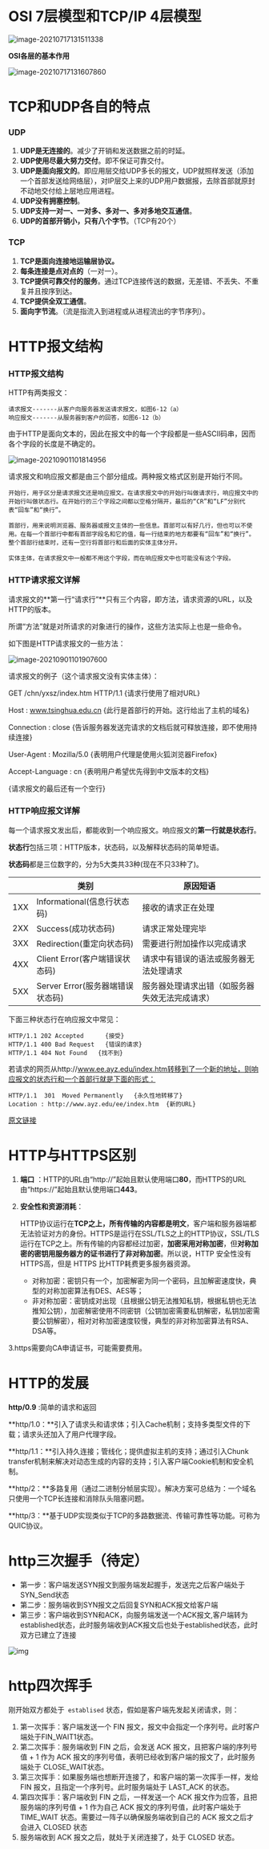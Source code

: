 # OSI 7层模型和TCP/IP 4层模型

![image-20210717131511338](../source/images/%E8%AE%A1%E7%AE%97%E6%9C%BA%E7%BD%91%E7%BB%9C/image-20210717131511338.png)

**OSI各层的基本作用**

![image-20210717131607860](../source/images/%E8%AE%A1%E7%AE%97%E6%9C%BA%E7%BD%91%E7%BB%9C/image-20210717131607860.png)



# TCP和UDP各自的特点

### UDP

1. **UDP是无连接的**。减少了开销和发送数据之前的时延。
2. **UDP使用尽最大努力交付**。即不保证可靠交付。
3. **UDP是面向报文的**。即应用层交给UDP多长的报文，UDP就照样发送（添加一个首部发送给网络层），对IP层交上来的UDP用户数据报，去除首部就原封不动地交付给上层地应用进程。
4. **UDP没有拥塞控制**。
5. **UDP支持一对一、一对多、多对一、多对多地交互通信**。
6. **UDP的首部开销小，只有八个字节**。（TCP有20个）

### TCP

1. **TCP是面向连接地运输层协议。**
2. **每条连接是点对点的**（一对一）。
3. **TCP提供可靠交付的服务**。通过TCP连接传送的数据，无差错、不丢失、不重复并且按序到达。
4. **TCP提供全双工通信**。
5. **面向字节流**。（流是指流入到进程或从进程流出的字节序列）。

# HTTP报文结构

### HTTP报文结构

HTTP有两类报文：

    请求报文-------从客户向服务器发送请求报文，如图6-12（a）
    响应报文-------从服务器到客户的回答，如图6-12（b）

由于HTTP是面向文本的，因此在报文中的每一个字段都是一些ASCII码串，因而各个字段的长度是不确定的。

![image-20210901101814956](../source/images/%E8%AE%A1%E7%AE%97%E6%9C%BA%E7%BD%91%E7%BB%9C/image-20210901101814956.png)

请求报文和响应报文都是由三个部分组成。两种报文格式区别是开始行不同。

```text
开始行，用于区分是请求报文还是响应报文。在请求报文中的开始行叫做请求行，响应报文中的开始行叫做状态行。在开始行的三个字段之间都以空格分隔开，最后的“CR”和“LF”分别代表“回车”和“换行”。

首部行，用来说明浏览器、服务器或报文主体的一些信息。首部可以有好几行，但也可以不使用。在每一个首部行中都有首部字段名和它的值，每一行结束的地方都要有“回车”和“换行”。整个首部行结束时，还有一空行将首部行和后面的实体主体分开。

实体主体，在请求报文中一般都不用这个字段，而在响应报文中也可能没有这个字段。
```

### HTTP请求报文详解

请求报文的**第一行“请求行”**只有三个内容，即方法，请求资源的URL，以及HTTP的版本。

所谓“方法”就是对所请求的对象进行的操作，这些方法实际上也是一些命令。

如下图是HTTP请求报文的一些方法：

![image-20210901101907600](../source/images/%E8%AE%A1%E7%AE%97%E6%9C%BA%E7%BD%91%E7%BB%9C/image-20210901101907600.png)

请求报文的例子（这个请求报文没有实体主体）：

GET  /chn/yxsz/index.htm  HTTP/1.1   {请求行使用了相对URL}

Host : www.tsinghua.edu.cn     {此行是首部行的开始。这行给出了主机的域名}

Connection : close   {告诉服务器发送完请求的文档后就可释放连接，即不使用持续连接}  

User-Agent : Mozilla/5.0   {表明用户代理是使用火狐浏览器Firefox}

Accept-Language : cn  {表明用户希望优先得到中文版本的文档}

{请求报文的最后还有一个空行}

### HTTP响应报文详解

每一个请求报文发出后，都能收到一个响应报文。响应报文的**第一行就是状态行**。

**状态行**包括三项：HTTP版本，状态码，以及解释状态码的简单短语。

**状态码**都是三位数字的，分为5大类共33种(现在不只33种了)。

|      | 类别                             | 原因短语                                       |
| ---- | -------------------------------- | ---------------------------------------------- |
| 1XX  | Informational(信息行状态码)      | 接收的请求正在处理                             |
| 2XX  | Success(成功状态码)              | 请求正常处理完毕                               |
| 3XX  | Redirection(重定向状态码)        | 需要进行附加操作以完成请求                     |
| 4XX  | Client Error(客户端错误状态码)   | 请求中有错误的语法或服务器无法处理请求         |
| 5XX  | Server Error(服务器端错误状态码) | 服务器处理请求出错（如服务器失效无法完成请求） |

下面三种状态行在响应报文中常见：

```text
HTTP/1.1 202 Accepted      {接受}
HTTP/1.1 400 Bad Request   {错误的请求}
HTTP/1.1 404 Not Found   {找不到}
```

若请求的网页从http://www.ee.ayz.edu/index.htm转移到了一个新的地址，则响应报文的状态行和一个首部行就是下面的形式：

```text
HTTP/1.1  301  Moved Permanently   {永久性地转移了}
Location : http://www.ayz.edu/ee/index.htm  {新的URL}
```

[原文链接](https://blog.csdn.net/LOVEYSUXIN/article/details/81265910)

# HTTP与HTTPS区别

1. **端口** ：HTTP的URL由“http://”起始且默认使用端口**80**，而HTTPS的URL由“https://”起始且默认使用端口**443**。

2. **安全性和资源消耗**：

   HTTP协议运行在**TCP之上，所有传输的内容都是明文**，客户端和服务器端都无法验证对方的身份。HTTPS是运行在SSL/TLS之上的HTTP协议，SSL/TLS 运行在TCP之上。所有传输的内容都经过加密，**加密采用对称加密**，但**对称加密的密钥用服务器方的证书进行了非对称加密**。所以说，HTTP 安全性没有 HTTPS高，但是 HTTPS 比HTTP耗费更多服务器资源。

   - 对称加密：密钥只有一个，加密解密为同一个密码，且加解密速度快，典型的对称加密算法有DES、AES等；
   - 非对称加密：密钥成对出现（且根据公钥无法推知私钥，根据私钥也无法推知公钥），加密解密使用不同密钥（公钥加密需要私钥解密，私钥加密需要公钥解密），相对对称加密速度较慢，典型的非对称加密算法有RSA、DSA等。

3.https需要向CA申请证书，可能需要费用。

# HTTP的发展

**http/0.9** :简单的请求和返回

**http/1.0：**引入了请求头和请求体；引入Cache机制；支持多类型文件的下载；请求头还加入了用户代理字段。

**http/1.1：**引入持久连接；管线化；提供虚拟主机的支持；通过引入Chunk transfer机制来解决对动态生成的内容的支持；引入客户端Cookie机制和安全机制。

**http/2：**多路复用（通过二进制分帧层实现）。解决方案可总结为：一个域名只使用一个TCP长连接和消除队头阻塞问题。

**http/3：**基于UDP实现类似于TCP的多路数据流、传输可靠性等功能。可称为QUIC协议。

# http三次握手（待定）

- 第一步：客户端发送SYN报文到服务端发起握手，发送完之后客户端处于SYN_Send状态
- 第二步：服务端收到SYN报文之后回复SYN和ACK报文给客户端
- 第三步：客户端收到SYN和ACK，向服务端发送一个ACK报文,客户端转为established状态，此时服务端收到ACK报文后也处于established状态，此时双方已建立了连接

![img](../source/images/%E8%AE%A1%E7%AE%97%E6%9C%BA%E7%BD%91%E7%BB%9C/7675cb2d10834de9a07f9428ce9a427a~tplv-k3u1fbpfcp-watermark.awebp)

# http四次挥手

刚开始双方都处于` establised` 状态，假如是客户端先发起关闭请求，则：

1. 第一次挥手：客户端发送一个 FIN 报文，报文中会指定一个序列号。此时客户端处于FIN_WAIT1状态。
2. 第二次挥手：服务端收到 FIN 之后，会发送 ACK 报文，且把客户端的序列号值 + 1 作为 ACK 报文的序列号值，表明已经收到客户端的报文了，此时服务端处于 CLOSE_WAIT状态。
3. 第三次挥手：如果服务端也想断开连接了，和客户端的第一次挥手一样，发给 FIN 报文，且指定一个序列号。此时服务端处于 LAST_ACK 的状态。
4. 第四次挥手：客户端收到 FIN 之后，一样发送一个 ACK 报文作为应答，且把服务端的序列号值 + 1 作为自己 ACK 报文的序列号值，此时客户端处于 TIME_WAIT 状态。需要过一阵子以确保服务端收到自己的 ACK 报文之后才会进入 CLOSED 状态
5. 服务端收到 ACK 报文之后，就处于关闭连接了，处于 CLOSED 状态。
